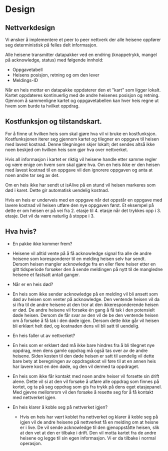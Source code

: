 # Design

## Nettverkdesign 

Vi ønsker å implementere et peer to peer nettverk der alle heisene oppfører seg deterministisk på felles delt informasjon.

Alle heisene transmitter datapakker ved en endring (knappetrykk, mangel på acknowledge, status) med følgende innhold:

* Oppgavetabell 
* Heisens posisjon, retning og om den lever
* Meldings-ID

Når en heis mottar en datapakke oppdaterer den et "kart" som ligger lokalt. Kartet oppdateres kontinuerlig med de andre heisenes posisjon og retning. Gjennom å sammenligne kartet og oppgavetabellen kan hver heis regne ut hvem som burde ta hvilket oppdrag. 

## Kostfunksjon og tilstandskart.

For å finne ut hvilken heis som skal gjøre hva vil vi bruke en kostfunksjon. Kostfunksjonen iterer seg gjennom kartet og tilegner en oppgave til heisen med lavest kostnad. Denne tilegningen skjer lokalt; det sendes altså ikke noen beskjed om hvilken heis som gjør hva over nettverket. 

Hvis all informasjon i kartet er riktig vil heisene handle etter samme regler og være enige om hvem som skal gjøre hva. Om en heis ikke er den heisen med lavest kostnad til en oppgave vil den ignorere oppgaven og anta at noen andre tar seg av det.

Om en heis ikke har sendt ut isAlive på en stund vil heisen markeres som død i karet. Dette gir automatisk uendelig kostnad. 

Hvis en heis er underveis med en oppgave når det oppstår en oppgave med lavere kostnad vil heisen utføre den nye oppgaven først. Et eksempel på dette er om heisen er på vei fra 2. etasje til 4. etasje når det trykkes opp i 3. etasje. Det vil da være naturlig å stoppe i 3. 

## Hva hvis?

* En pakke ikke kommer frem?
 * Heisene vil alltid vente på å få acknowledge signal fra alle de andre heisene som koresponderer til en melding heisen selv har sendt. Dersom heisen mangler acknowledge fra en eller flere heiser etter en gitt tidsperiode forsøker den å sende meldingen på nytt til de mangledne heisene et fastsatt antall ganger. 
  

* Når er en heis død?
 * En heis som ikke sender acknowledge på en melding vil bli ansett som død av heisen som venter på acknowledge. Den ventende heisen vil da si ifra til de andre heisene at den tror at den ikkeresponderende heisen er død. De andre heisene vil forsøke én gang å få tak i den potensielt døde heisen. Dersom de får svar av den vil de be den ventende heisen om å forsøke å få tak i den døde igjen. Dersom dette ikke går vil heisen bli erklært helt død, og kostnaden dens vil bli satt til uendelig. 
  

* En heis faller ut av nettverket?
 * En heis som er erklært død må ikke bare hindres fra å bli tilegnet nye oppdrag, men dens gamle oppdrag må også tas over av de andre heisene. Siden kosten til den døde heisen er satt til uendelig vil dette bare bety at beregningen av oppdragskost vil føre til at en annen heis har lavere kost en den døde, og den vil dermed ta oppdraget.
 * En heis som ikke får kontakt med noen andre heiser vil forsette sin drift alene. Dette vil si at den vil forsøke å utføre alle oppdrag som finnes på kortet, og ta på seg oppdrag som gis fra trykk på dens eget etasjepanel. Med gjevne mellomrom vil den forsøke å resette seg for å få kontakt med nettverket igjen. 
 

* En heis klarer å koble seg på nettverket igjen?
  * Hvis en heis har vært koblet fra nettverket og klarer å koble seg på igjen vil de andre heisene på nettverket få en melding om at heisne er i live. De vil sende acknowledge til den gjenoppståtte heisen, slik at den vet at den er tilbake i drift. Den vil motta kartet fra de andre heisene og legge til sin egen informasjon. Vi er da tilbake i normal operasjon.
  
  
